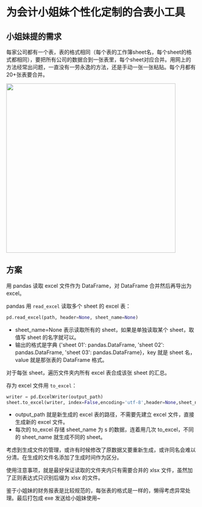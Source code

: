 # 为会计小姐妹个性化定制的合表小工具

## 小姐妹提的需求
每家公司都有一个表，表的格式相同（每个表的工作簿sheet名，每个sheet的格式都相同），要把所有公司的数据合到一张表里，每个sheet对应合并。用网上的方法经常出问题，一直没有一劳永逸的方法，还是手动一张一张粘贴。每个月都有20+张表要合并。

<img src='https://pic.downk.cc/item/5ea43695c2a9a83be5ec5654.png' width=450>

## 方案
用 pandas 读取 excel 文件作为 DataFrame，对 DataFrame 合并然后再导出为 excel。

pandas 用 `read_excel` 读取多个 sheet 的 excel 表：
```python
pd.read_excel(path, header=None, sheet_name=None)
```
- sheet_name=None 表示读取所有的 sheet，如果是单独读取某个 sheet，取值写 sheet 的名字就可以。
- 输出的格式是字典 {'sheet 01': pandas.DataFrame, 'sheet 02': pandas.DataFrame, 'sheet 03': pandas.DataFrame}，key 就是 sheet 名，value 就是那张表的 DataFrame 格式。

对于每张 sheet，遍历文件夹内所有 excel 表合成该张 sheet 的汇总。

存为 excel 文件用 `to_excel`：
```python
writer = pd.ExcelWriter(output_path)
sheet.to_excel(writer, index=False,encoding='utf-8',header=None,sheet_name=s)
```
- output_path 就是新生成的 excel 表的路径，不需要先建立 excel 文件，直接生成新的 excel 文件。
- 每次的 to_excel 存储 sheet_name 为 s 的数据，连着用几次 to_excel，不同的 sheet_name 就生成不同的 sheet。

考虑到生成文件的管理，或许有时候修改了原数据又要重新生成，或许同名会难以分清。在生成的文件名添加了生成时间作为区分。

使用注意事项，就是最好保证读取的文件夹内只有需要合并的 xlsx 文件，虽然加了正则表达式只识别后缀为 xlsx 的文件。

鉴于小姐妹的财务报表是比较规范的，每张表的格式是一样的，懒得考虑异常处理。最后打包成 exe 发送给小姐妹使用~
